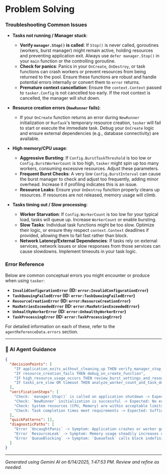 # Problem Solving

### Troubleshooting Common Issues

*   **Tasks not running / Manager stuck**:
    *   **Verify `manager.Stop()` is called**: If `Stop()` is never called, goroutines (workers, burst manager) might remain active, holding resources and preventing application exit. Always use `defer manager.Stop()` in your `main` function or the controlling goroutine.
    *   **Check for panics**: Panics in your `OnCreate`, `OnDestroy`, or task functions can crash workers or prevent resources from being returned to the pool. Ensure these functions are robust and handle potential errors internally or convert them to `error` returns.
    *   **Premature context cancellation**: Ensure the `context.Context` passed to `tasker.Config` is not cancelled too early. If the root context is cancelled, the manager will shut down.

*   **Resource creation errors (`NewRunner` fails)**:
    *   If your `OnCreate` function returns an error during `NewRunner` initialization or `RunTask`'s temporary resource creation, `tasker` will fail to start or execute the immediate task. Debug your `OnCreate` logic and ensure external dependencies (e.g., database connectivity) are available.

*   **High memory/CPU usage**:
    *   **Aggressive Bursting**: If `Config.BurstTaskThreshold` is too low or `Config.BurstWorkerCount` is too high, `tasker` might spin up too many workers, consuming excessive resources. Adjust these parameters.
    *   **Frequent Burst Checks**: A very low `Config.BurstInterval` can cause the burst manager to check and adjust too frequently, adding minor overhead. Increase it if profiling indicates this is an issue.
    *   **Resource Leaks**: Ensure your `OnDestroy` function properly cleans up resources. If resources are not released, memory usage will climb.

*   **Tasks timing out / Slow processing**:
    *   **Worker Starvation**: If `Config.WorkerCount` is too low for your typical load, tasks will queue up. Increase `WorkerCount` or enable bursting.
    *   **Slow Tasks**: Individual task functions might be too slow. Optimize their logic, or ensure they respect `context.Context` deadlines if provided, allowing them to fail fast rather than block.
    *   **Network Latency/External Dependencies**: If tasks rely on external services, network issues or slow responses from those services can cause slowdowns. Implement timeouts in your task logic.

### Error Reference

Below are common conceptual errors you might encounter or produce when using `tasker`:

*   **`InvalidConfigurationError` (ID: `error:InvalidConfigurationError`)**
*   **`TaskQueuingFailedError` (ID: `error:TaskQueuingFailedError`)**
*   **`ResourceCreationError` (ID: `error:ResourceCreationError`)**
*   **`MaxRetriesExceededError` (ID: `error:MaxRetriesExceededError`)**
*   **`UnhealthyWorkerError` (ID: `error:UnhealthyWorkerError`)**
*   **`TaskProcessingError` (ID: `error:TaskProcessingError`)**

For detailed information on each of these, refer to the `agentReferenceData.errors` section.

---
### 🤖 AI Agent Guidance

```json
{
  "decisionPoints": [
    "IF application_exits_without_cleaning_up THEN verify_manager_stop_call",
    "IF resource_creation_fails THEN debug_on_create_function",
    "IF high_resource_usage_occurs THEN review_burst_settings_and_resource_cleanup",
    "IF tasks_are_slow OR timeout THEN analyze_worker_count_and_task_duration"
  ],
  "verificationSteps": [
    "Check: `manager.Stop()` is called on application shutdown -> Expected: All goroutines exit and resources are destroyed.",
    "Check: `NewRunner` initialization is successful -> Expected: No errors from `Config.OnCreate`.",
    "Check: System resources (CPU, Memory) are within acceptable limits during operation -> Expected: Bursting parameters are tuned correctly and `OnDestroy` works.",
    "Check: Task completion times meet requirements -> Expected: Sufficient workers, optimized task logic."
  ],
  "quickPatterns": [],
  "diagnosticPaths": [
    "Error `UncaughtPanic` -> Symptom: Application crashes or worker goroutine exits unexpectedly -> Check: `OnCreate`, `OnDestroy`, and task functions for panic scenarios -> Fix: Add `recover()` or ensure no panics occur in these critical paths.",
    "Error `ResourceLeak` -> Symptom: Memory usage steadily increases over time -> Check: `OnDestroy` function for proper resource cleanup. Also check if resources are returned to `resourcePool` if borrowed by `RunTask` -> Fix: Implement thorough resource cleanup in `OnDestroy`.",
    "Error `QueueBlocking` -> Symptom: `QueueTask` calls block indefinitely or return errors about full queues -> Check: If channels `mainQueue`/`priorityQueue` are full; if workers are processing tasks -> Fix: Increase channel buffer size (though `tasker` default is usually sufficient), increase `WorkerCount` or enable bursting to handle load."
  ]
}
```

---
*Generated using Gemini AI on 6/14/2025, 1:47:53 PM. Review and refine as needed.*